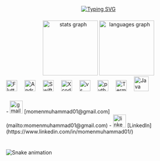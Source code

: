 <p align="center">
  <a href="https://git.io/typing-svg"><img src="https://readme-typing-svg.herokuapp.com?font=Fira+Code&pause=1000&center=true&vCenter=true&random=false&width=435&lines=%F0%9F%91%8B%F0%9F%8F%BB+Hello+There%2C+I'm+Mo'men;A+Passionate+Flutter+Developer" alt="Typing SVG" /></a>
</p>

###

<div align="center">
  <img src="https://github-readme-stats.vercel.app/api?username=MomenMuhammad01&hide_title=false&hide_rank=false&show_icons=true&include_all_commits=true&count_private=true&disable_animations=false&theme=dracula&locale=en&hide_border=false" height="150" alt="stats graph"  />
  <img src="https://github-readme-stats.vercel.app/api/top-langs?username=MomenMuhammad01&locale=en&hide_title=false&layout=compact&card_width=320&langs_count=5&theme=dracula&hide_border=false" height="150" alt="languages graph"  />
</div>

<div align="left">
  <img src="https://flutter.dev/images/flutter-logo-sharing.png" height="30" alt="Flutter SDK"  />
  <img width="12" />
  <img src="https://upload.wikimedia.org/wikipedia/commons/thumb/9/9b/Android_Studio_logo_2021.svg/1024px-Android_Studio_logo_2021.svg.png" height="30" alt="Android Studio"  />
  <img width="12" />
  <img src="https://upload.wikimedia.org/wikipedia/commons/d/d5/Swift_logo_2.svg" height="30" alt="Swift"  />
  <img width="12" />
  <img src="https://upload.wikimedia.org/wikipedia/commons/5/56/Xcode_Logo_2020.svg" height="30" alt="Xcode"  />
  <img width="12" />
  <img src="https://cdnjs.cloudflare.com/ajax/libs/font-awesome/6.0.0-beta3/svgs/solid/code.svg" height="30" alt="vs code"  />
  <img width="12" />
  <img src="https://cdn.jsdelivr.net/gh/devicons/devicon/icons/python/python-original.svg" height="30" alt="python logo"  />
  <img width="12" />
  <img src="https://cdnjs.cloudflare.com/ajax/libs/font-awesome/6.0.0-beta3/svgs/solid/terminal.svg" height="30" alt="Terminal"  />
  <img width="12" />
  <img src="https://upload.wikimedia.org/wikipedia/commons/6/6e/Java_logo_%282013%29.svg" height="40" alt="Java Logo" />

</div>

###

<div align="left">
- <img src="https://img.shields.io/static/v1?message=Gmail&logo=gmail&label=&color=D14836&logoColor=white&labelColor=&style=for-the-badge" height="35" alt="gmail logo" /> [momenmuhammad01@gmail.com](mailto:momenmuhammad01@gmail.com)
- <img src="https://img.shields.io/static/v1?message=LinkedIn&logo=linkedin&label=&color=0077B5&logoColor=white&labelColor=&style=for-the-badge" height="35" alt="linkedin logo" /> [LinkedIn](https://www.linkedin.com/in/momenmuhammad01/)
</div>

###

<br clear="both">

<img src="https://raw.githubusercontent.com/MomenMuhammad01/MomenMuhammad01/output/snake.svg" alt="Snake animation" />

###
